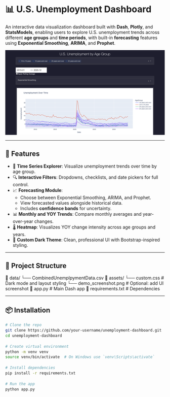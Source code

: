# 📊 U.S. Unemployment Dashboard

An interactive data visualization dashboard built with **Dash**, **Plotly**, and **StatsModels**, enabling users to explore U.S. unemployment trends across different **age groups** and **time periods**, with built-in **forecasting** features using **Exponential Smoothing**, **ARIMA**, and **Prophet**.

![screenshot](assets/screenshot_png.png)

---

## 🚀 Features

- 📅 **Time Series Explorer**: Visualize unemployment trends over time by age group.
- 🔍 **Interactive Filters**: Dropdowns, checklists, and date pickers for full control.
- 📈 **Forecasting Module**:
  - Choose between Exponential Smoothing, ARIMA, and Prophet.
  - View forecasted values alongside historical data.
  - Includes **confidence bands** for uncertainty.
- 📊 **Monthly and YOY Trends**: Compare monthly averages and year-over-year changes.
- 🌡️ **Heatmap**: Visualizes YOY change intensity across age groups and years.
- 🎨 **Custom Dark Theme**: Clean, professional UI with Bootstrap-inspired styling.

---

## 📂 Project Structure

📁 data/
└── CombinedUnemplpymentData.csv
📁 assets/
└── custom.css # Dark mode and layout styling
└── demo_screenshot.png # Optional: add UI screenshot
📄 app.py # Main Dash app
📄 requirements.txt # Dependencies


---

## 📦 Installation

```bash
# Clone the repo
git clone https://github.com/your-username/unemployment-dashboard.git
cd unemployment-dashboard

# Create virtual environment
python -m venv venv
source venv/bin/activate  # On Windows use `venv\Scripts\activate`

# Install dependencies
pip install -r requirements.txt

# Run the app
python app.py













